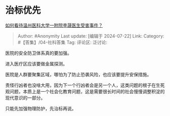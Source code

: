 # 治标优先
[如何看待温州医科大学一附院李晟医生受害事件？](https://www.zhihu.com/question/662093401/answer/3569271283)

> Author: #Anonymity
> Last update: [编辑于 2024-07-22]
> Link:
> Category: #【答集】/04-社科答集 
> Tag: 
> 评论区:
> 泛讨论:

医院的安全防卫体系真的要加强。

进入医疗区应该要做金属探测。

医院是人群要聚集区域，哪怕为了防止恐袭风险，也应该要提升安保措施。

责怪行凶者也没啥大用，因为下一个行凶者会是另一个人，这类问题的根子在生死观问题，本质上是一个社会化教育问题，这是需要很长时间的社会慢慢调整积淀的现代意识的一部分。

只能先加强物理防护，先治标再说。